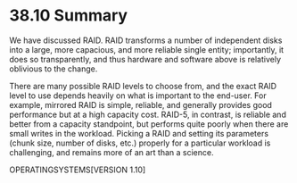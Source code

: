 # 38.10 Summary  

We have discussed RAID. RAID transforms a number of independent disks into a large, more capacious, and more reliable single entity; importantly, it does so transparently, and thus hardware and software above is relatively oblivious to the change.  

There are many possible RAID levels to choose from, and the exact RAID level to use depends heavily on what is important to the end-user. For example, mirrored RAID is simple, reliable, and generally provides good performance but at a high capacity cost. RAID-5, in contrast, is reliable and better from a capacity standpoint, but performs quite poorly when there are small writes in the workload. Picking a RAID and setting its parameters (chunk size, number of disks, etc.) properly for a particular workload is challenging, and remains more of an art than a science.  

OPERATINGSYSTEMS[VERSION 1.10]  


